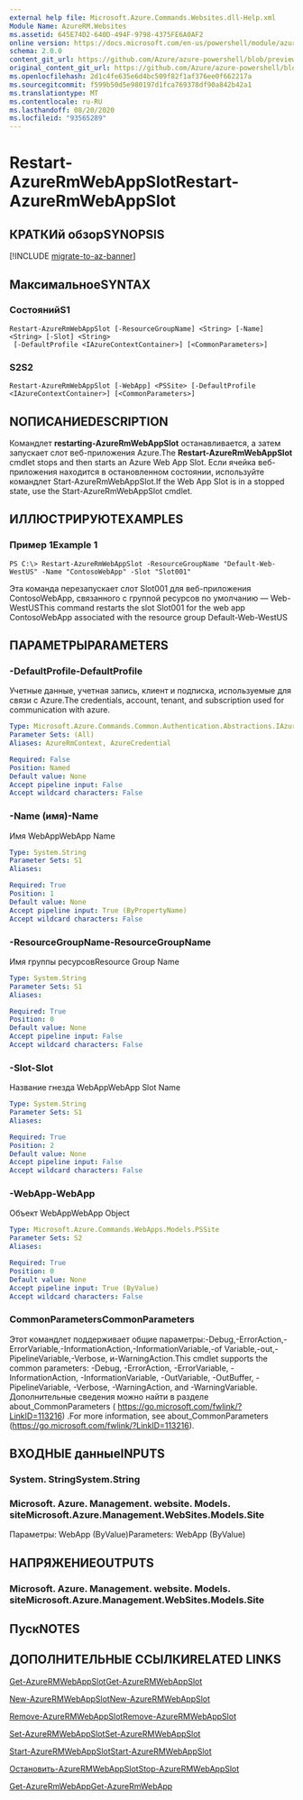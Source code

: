 ```yaml
---
external help file: Microsoft.Azure.Commands.Websites.dll-Help.xml
Module Name: AzureRM.Websites
ms.assetid: 645E74D2-640D-494F-9798-4375FE6A0AF2
online version: https://docs.microsoft.com/en-us/powershell/module/azurerm.websites/restart-azurermwebappslot
schema: 2.0.0
content_git_url: https://github.com/Azure/azure-powershell/blob/preview/src/ResourceManager/Websites/Commands.Websites/help/Restart-AzureRmWebAppSlot.md
original_content_git_url: https://github.com/Azure/azure-powershell/blob/preview/src/ResourceManager/Websites/Commands.Websites/help/Restart-AzureRmWebAppSlot.md
ms.openlocfilehash: 2d1c4fe635e6d4bc509f82f1af376ee0f662217a
ms.sourcegitcommit: f599b50d5e980197d1fca769378df90a842b42a1
ms.translationtype: MT
ms.contentlocale: ru-RU
ms.lasthandoff: 08/20/2020
ms.locfileid: "93565289"
---
```

# <span data-ttu-id="69819-101">Restart-AzureRmWebAppSlot</span><span class="sxs-lookup"><span data-stu-id="69819-101">Restart-AzureRmWebAppSlot</span></span>

## <span data-ttu-id="69819-102">КРАТКИй обзор</span><span class="sxs-lookup"><span data-stu-id="69819-102">SYNOPSIS</span></span>

[!INCLUDE [migrate-to-az-banner](../../includes/migrate-to-az-banner.md)]

## <span data-ttu-id="69819-103">Максимальное</span><span class="sxs-lookup"><span data-stu-id="69819-103">SYNTAX</span></span>

### <span data-ttu-id="69819-104">Состояний</span><span class="sxs-lookup"><span data-stu-id="69819-104">S1</span></span>
```
Restart-AzureRmWebAppSlot [-ResourceGroupName] <String> [-Name] <String> [-Slot] <String>
 [-DefaultProfile <IAzureContextContainer>] [<CommonParameters>]
```

### <span data-ttu-id="69819-105">S2</span><span class="sxs-lookup"><span data-stu-id="69819-105">S2</span></span>
```
Restart-AzureRmWebAppSlot [-WebApp] <PSSite> [-DefaultProfile <IAzureContextContainer>] [<CommonParameters>]
```

## <span data-ttu-id="69819-106">NОПИСАНИЕ</span><span class="sxs-lookup"><span data-stu-id="69819-106">DESCRIPTION</span></span>
<span data-ttu-id="69819-107">Командлет **restarting-AzureRmWebAppSlot** останавливается, а затем запускает слот веб-приложения Azure.</span><span class="sxs-lookup"><span data-stu-id="69819-107">The **Restart-AzureRmWebAppSlot** cmdlet stops and then starts an Azure Web App Slot.</span></span>
<span data-ttu-id="69819-108">Если ячейка веб-приложения находится в остановленном состоянии, используйте командлет Start-AzureRmWebAppSlot.</span><span class="sxs-lookup"><span data-stu-id="69819-108">If the Web App Slot is in a stopped state, use the Start-AzureRmWebAppSlot cmdlet.</span></span>

## <span data-ttu-id="69819-109">ИЛЛЮСТРИРУЮТ</span><span class="sxs-lookup"><span data-stu-id="69819-109">EXAMPLES</span></span>

### <span data-ttu-id="69819-110">Пример 1</span><span class="sxs-lookup"><span data-stu-id="69819-110">Example 1</span></span>
```
PS C:\> Restart-AzureRmWebAppSlot -ResourceGroupName "Default-Web-WestUS" -Name "ContosoWebApp" -Slot "Slot001"
```

<span data-ttu-id="69819-111">Эта команда перезапускает слот Slot001 для веб-приложения ContosoWebApp, связанного с группой ресурсов по умолчанию — Web-WestUS</span><span class="sxs-lookup"><span data-stu-id="69819-111">This command restarts the slot Slot001 for the web app ContosoWebApp associated with the resource group Default-Web-WestUS</span></span>

## <span data-ttu-id="69819-112">ПАРАМЕТРЫ</span><span class="sxs-lookup"><span data-stu-id="69819-112">PARAMETERS</span></span>

### <span data-ttu-id="69819-113">-DefaultProfile</span><span class="sxs-lookup"><span data-stu-id="69819-113">-DefaultProfile</span></span>
<span data-ttu-id="69819-114">Учетные данные, учетная запись, клиент и подписка, используемые для связи с Azure.</span><span class="sxs-lookup"><span data-stu-id="69819-114">The credentials, account, tenant, and subscription used for communication with azure.</span></span>

```yaml
Type: Microsoft.Azure.Commands.Common.Authentication.Abstractions.IAzureContextContainer
Parameter Sets: (All)
Aliases: AzureRmContext, AzureCredential

Required: False
Position: Named
Default value: None
Accept pipeline input: False
Accept wildcard characters: False
```

### <span data-ttu-id="69819-115">-Name (имя)</span><span class="sxs-lookup"><span data-stu-id="69819-115">-Name</span></span>
<span data-ttu-id="69819-116">Имя WebApp</span><span class="sxs-lookup"><span data-stu-id="69819-116">WebApp Name</span></span>

```yaml
Type: System.String
Parameter Sets: S1
Aliases:

Required: True
Position: 1
Default value: None
Accept pipeline input: True (ByPropertyName)
Accept wildcard characters: False
```

### <span data-ttu-id="69819-117">-ResourceGroupName</span><span class="sxs-lookup"><span data-stu-id="69819-117">-ResourceGroupName</span></span>
<span data-ttu-id="69819-118">Имя группы ресурсов</span><span class="sxs-lookup"><span data-stu-id="69819-118">Resource Group Name</span></span>

```yaml
Type: System.String
Parameter Sets: S1
Aliases:

Required: True
Position: 0
Default value: None
Accept pipeline input: False
Accept wildcard characters: False
```

### <span data-ttu-id="69819-119">-Slot</span><span class="sxs-lookup"><span data-stu-id="69819-119">-Slot</span></span>
<span data-ttu-id="69819-120">Название гнезда WebApp</span><span class="sxs-lookup"><span data-stu-id="69819-120">WebApp Slot Name</span></span>

```yaml
Type: System.String
Parameter Sets: S1
Aliases:

Required: True
Position: 2
Default value: None
Accept pipeline input: False
Accept wildcard characters: False
```

### <span data-ttu-id="69819-121">-WebApp</span><span class="sxs-lookup"><span data-stu-id="69819-121">-WebApp</span></span>
<span data-ttu-id="69819-122">Объект WebApp</span><span class="sxs-lookup"><span data-stu-id="69819-122">WebApp Object</span></span>

```yaml
Type: Microsoft.Azure.Commands.WebApps.Models.PSSite
Parameter Sets: S2
Aliases:

Required: True
Position: 0
Default value: None
Accept pipeline input: True (ByValue)
Accept wildcard characters: False
```

### <span data-ttu-id="69819-123">CommonParameters</span><span class="sxs-lookup"><span data-stu-id="69819-123">CommonParameters</span></span>
<span data-ttu-id="69819-124">Этот командлет поддерживает общие параметры:-Debug,-ErrorAction,-ErrorVariable,-InformationAction,-InformationVariable,-of Variable,-out,-PipelineVariable,-Verbose, и-WarningAction.</span><span class="sxs-lookup"><span data-stu-id="69819-124">This cmdlet supports the common parameters: -Debug, -ErrorAction, -ErrorVariable, -InformationAction, -InformationVariable, -OutVariable, -OutBuffer, -PipelineVariable, -Verbose, -WarningAction, and -WarningVariable.</span></span> <span data-ttu-id="69819-125">Дополнительные сведения можно найти в разделе about_CommonParameters ( https://go.microsoft.com/fwlink/?LinkID=113216) .</span><span class="sxs-lookup"><span data-stu-id="69819-125">For more information, see about_CommonParameters (https://go.microsoft.com/fwlink/?LinkID=113216).</span></span>

## <span data-ttu-id="69819-126">ВХОДНЫЕ данные</span><span class="sxs-lookup"><span data-stu-id="69819-126">INPUTS</span></span>

### <span data-ttu-id="69819-127">System. String</span><span class="sxs-lookup"><span data-stu-id="69819-127">System.String</span></span>

### <span data-ttu-id="69819-128">Microsoft. Azure. Management. website. Models. site</span><span class="sxs-lookup"><span data-stu-id="69819-128">Microsoft.Azure.Management.WebSites.Models.Site</span></span>
<span data-ttu-id="69819-129">Параметры: WebApp (ByValue)</span><span class="sxs-lookup"><span data-stu-id="69819-129">Parameters: WebApp (ByValue)</span></span>

## <span data-ttu-id="69819-130">НАПРЯЖЕНИЕ</span><span class="sxs-lookup"><span data-stu-id="69819-130">OUTPUTS</span></span>

### <span data-ttu-id="69819-131">Microsoft. Azure. Management. website. Models. site</span><span class="sxs-lookup"><span data-stu-id="69819-131">Microsoft.Azure.Management.WebSites.Models.Site</span></span>

## <span data-ttu-id="69819-132">Пуск</span><span class="sxs-lookup"><span data-stu-id="69819-132">NOTES</span></span>

## <span data-ttu-id="69819-133">ДОПОЛНИТЕЛЬНЫЕ ССЫЛКИ</span><span class="sxs-lookup"><span data-stu-id="69819-133">RELATED LINKS</span></span>

[<span data-ttu-id="69819-134">Get-AzureRMWebAppSlot</span><span class="sxs-lookup"><span data-stu-id="69819-134">Get-AzureRMWebAppSlot</span></span>](./Get-AzureRMWebAppSlot.md)

[<span data-ttu-id="69819-135">New-AzureRMWebAppSlot</span><span class="sxs-lookup"><span data-stu-id="69819-135">New-AzureRMWebAppSlot</span></span>](./New-AzureRMWebAppSlot.md)

[<span data-ttu-id="69819-136">Remove-AzureRMWebAppSlot</span><span class="sxs-lookup"><span data-stu-id="69819-136">Remove-AzureRMWebAppSlot</span></span>](./Remove-AzureRMWebAppSlot.md)

[<span data-ttu-id="69819-137">Set-AzureRMWebAppSlot</span><span class="sxs-lookup"><span data-stu-id="69819-137">Set-AzureRMWebAppSlot</span></span>](./Set-AzureRMWebAppSlot.md)

[<span data-ttu-id="69819-138">Start-AzureRMWebAppSlot</span><span class="sxs-lookup"><span data-stu-id="69819-138">Start-AzureRMWebAppSlot</span></span>](./Start-AzureRMWebAppSlot.md)

[<span data-ttu-id="69819-139">Остановить-AzureRMWebAppSlot</span><span class="sxs-lookup"><span data-stu-id="69819-139">Stop-AzureRMWebAppSlot</span></span>](./Stop-AzureRMWebAppSlot.md)

[<span data-ttu-id="69819-140">Get-AzureRmWebApp</span><span class="sxs-lookup"><span data-stu-id="69819-140">Get-AzureRmWebApp</span></span>](./Get-AzureRmWebApp.md)
